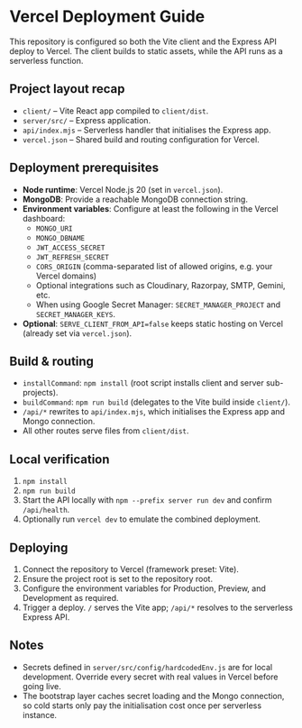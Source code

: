 # Vercel Deployment Guide

This repository is configured so both the Vite client and the Express API deploy to Vercel. The client builds to static assets, while the API runs as a serverless function.

## Project layout recap

- `client/` – Vite React app compiled to `client/dist`.
- `server/src/` – Express application.
- `api/index.mjs` – Serverless handler that initialises the Express app.
- `vercel.json` – Shared build and routing configuration for Vercel.

## Deployment prerequisites

- **Node runtime**: Vercel Node.js 20 (set in `vercel.json`).
- **MongoDB**: Provide a reachable MongoDB connection string.
- **Environment variables**: Configure at least the following in the Vercel dashboard:
  - `MONGO_URI`
  - `MONGO_DBNAME`
  - `JWT_ACCESS_SECRET`
  - `JWT_REFRESH_SECRET`
  - `CORS_ORIGIN` (comma-separated list of allowed origins, e.g. your Vercel domains)
  - Optional integrations such as Cloudinary, Razorpay, SMTP, Gemini, etc.
  - When using Google Secret Manager: `SECRET_MANAGER_PROJECT` and `SECRET_MANAGER_KEYS`.
- **Optional**: `SERVE_CLIENT_FROM_API=false` keeps static hosting on Vercel (already set via `vercel.json`).

## Build & routing

- `installCommand`: `npm install` (root script installs client and server sub-projects).
- `buildCommand`: `npm run build` (delegates to the Vite build inside `client/`).
- `/api/*` rewrites to `api/index.mjs`, which initialises the Express app and Mongo connection.
- All other routes serve files from `client/dist`.

## Local verification

1. `npm install`
2. `npm run build`
3. Start the API locally with `npm --prefix server run dev` and confirm `/api/health`.
4. Optionally run `vercel dev` to emulate the combined deployment.

## Deploying

1. Connect the repository to Vercel (framework preset: Vite).
2. Ensure the project root is set to the repository root.
3. Configure the environment variables for Production, Preview, and Development as required.
4. Trigger a deploy. `/` serves the Vite app; `/api/*` resolves to the serverless Express API.

## Notes

- Secrets defined in `server/src/config/hardcodedEnv.js` are for local development. Override every secret with real values in Vercel before going live.
- The bootstrap layer caches secret loading and the Mongo connection, so cold starts only pay the initialisation cost once per serverless instance.
